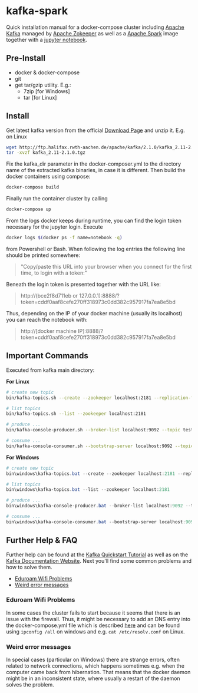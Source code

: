 # kafka-spark

Quick installation manual for a docker-compose cluster including [Apache Kafka](https://kafka.apache.org/) managed by [Apache Zokeeper](https://zookeeper.apache.org/) as well as a [Apache Spark](https://spark.apache.org/) image together with a [jupyter notebook](https://jupyter.org/).

## Pre-Install

  * docker & docker-compose
  * git
  * get tar/gzip utility. E.g.:
    * 7zip [for Windows]
    * tar [for Linux]

## Install

Get latest kafka version from the official [Download Page](https://www.apache.org/dyn/closer.cgi?path=/kafka/2.1.0/kafka_2.11-2.1.0.tgz) and unzip it. E.g. on Linux

```bash
wget http://ftp.halifax.rwth-aachen.de/apache/kafka/2.1.0/kafka_2.11-2.1.0.tgz
tar -xvzf kafka_2.11-2.1.0.tgz
```

Fix the kafka_dir parameter in the docker-composer.yml to the directory name of the extracted kafka binaries, in case it is different. Then build the docker containers using compose:

```bash
docker-compose build
```

Finally run the container cluster by calling

```bash
docker-compose up
```

From the logs docker keeps during runtime, you can find the login token necessary for the jupyter login. Execute

```bash
docker logs $(docker ps -f name=notebook -q)
```

from Powershell or Bash. When following the log entries the following line should be printed somewhere:

> "Copy/paste this URL into your browser when you connect for the first time, to login with a token:"

Beneath the login token is presented together with the URL like:

> http://(bce2f8d711eb or 127.0.0.1):8888/?token=cddf0aaf8cefe270ff318973c0dd382c957917fa7ea8e5bd

Thus, depending on the IP of your docker machine (usually its localhost) you can reach the notebook with:

> http://[docker machine IP]:8888/?token=cddf0aaf8cefe270ff318973c0dd382c957917fa7ea8e5bd

## Important Commands

Executed from kafka main directory:

**For Linux**

```bash
# create new topic
bin/kafka-topics.sh --create --zookeeper localhost:2181 --replication-factor 1 --partitions 1 --topic test

# list topics
bin/kafka-topics.sh --list --zookeeper localhost:2181

# produce ...
bin/kafka-console-producer.sh --broker-list localhost:9092 --topic test

# consume ...
bin/kafka-console-consumer.sh --bootstrap-server localhost:9092 --topic test --from-beginning
```

**For Windows**

```powershell
# create new topic
bin\windows\kafka-topics.bat --create --zookeeper localhost:2181 --replication-factor 1 --partitions 1 --topic test

# list topics
bin\windows\kafka-topics.bat --list --zookeeper localhost:2181

# produce ...
bin\windows\kafka-console-producer.bat --broker-list localhost:9092 --topic test

# consume ...
bin\windows\kafka-console-consumer.bat --bootstrap-server localhost:9092 --topic test --from-beginning
```

## Further Help & FAQ

Further help can be found at the [Kafka Quickstart Tutorial](https://kafka.apache.org/quickstart) as well as on the [Kafka Documentation Website](https://kafka.apache.org/). Next you'll find some common problems and how to solve them.

- [Eduroam Wifi Problems](#eduroam-wifi-problems)
- [Weird error messages](#weird-error-messages)

### Eduroam Wifi Problems

In some cases the cluster fails to start because it seems that there is an issue with the firewall. Thus, it might be necessary to add an DNS entry into the docker-compose.yml file which is described [here](https://docs.docker.com/compose/compose-file/#dns) and can be found using `ipconfig /all` on windows and e.g. `cat /etc/resolv.conf` on Linux.

### Weird error messages

In special cases (particular on Windows) there are strange errors, often related to network connections, which happens sometimes e.g. when the computer came back from hibernation. That means that the docker daemon might be in an  inconsistent state, where usually a restart of the daemon solves the problem.
